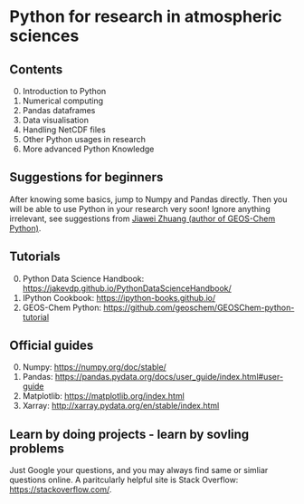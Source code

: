 # Python for research in atmospheric sciences

## Contents
0. Introduction to Python
1. Numerical computing
2. Pandas dataframes
3. Data visualisation
4. Handling NetCDF files
5. Other Python usages in research
6. More advanced Python Knowledge

## Suggestions for beginners
After knowing some basics, jump to Numpy and Pandas directly. Then you will be able to use Python in your research very soon! Ignore anything irrelevant, see suggestions from [Jiawei Zhuang (author of GEOS-Chem Python)](https://github.com/geoschem/GEOSChem-python-tutorial#how-to-learn-python).


## Tutorials
0. Python Data Science Handbook: https://jakevdp.github.io/PythonDataScienceHandbook/
1. IPython Cookbook: https://ipython-books.github.io/
2. GEOS-Chem Python: https://github.com/geoschem/GEOSChem-python-tutorial

## Official guides 
0. Numpy: https://numpy.org/doc/stable/
1. Pandas: https://pandas.pydata.org/docs/user_guide/index.html#user-guide
2. Matplotlib: https://matplotlib.org/index.html
3. Xarray: http://xarray.pydata.org/en/stable/index.html

## Learn by doing projects - learn by sovling problems
Just Google your questions, and you may always find same or simliar questions online. A paritcularly helpful site is  Stack Overflow: https://stackoverflow.com/.
